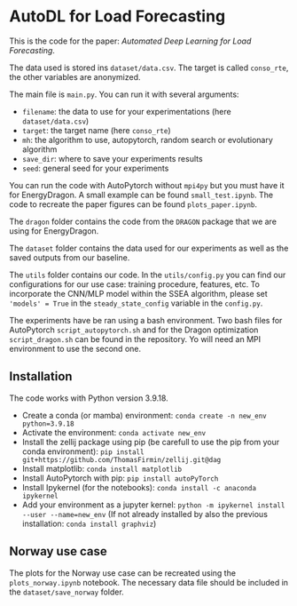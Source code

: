 # AutoDL for Load Forecasting

This is the code for the paper: *Automated Deep Learning for Load Forecasting*.


The data used is stored ins ```dataset/data.csv```. The target is called ```conso_rte```, the other variables are anonymized.

The main file is ```main.py```. You can run it with several arguments: 
* ```filename```: the data to use for your experimentations (here ```dataset/data.csv```)
* ```target```: the target name (here ```conso_rte```)
* ```mh```: the algorithm to use, autopytorch, random search or evolutionary algorithm
* ```save_dir```: where to save your experiments results
* ```seed```: general seed for your experiments

You can run the code with AutoPytorch without ```mpi4py``` but you must have it for EnergyDragon. A small example can be found ```small_test.ipynb```. The code to recreate the paper figures can be found ```plots_paper.ipynb```.

The ```dragon``` folder contains the code from the ```DRAGON``` package that we are using for EnergyDragon.

The ```dataset``` folder contains the data used for our experiments as well as the saved outputs from our baseline.

The ```utils``` folder contains our code. In the ```utils/config.py``` you can find our configurations for our use case: training procedure, features, etc. To incorporate the CNN/MLP model within the SSEA algorithm, please set ```'models' = True``` in the ```steady_state_config``` variable in the ```config.py```.

The experiments have be ran using a bash environment. Two bash files for AutoPytorch ```script_autopytorch.sh``` and for the Dragon optimization ```script_dragon.sh``` can be found in the repository. Yo will need an MPI environment to use the second one.


## Installation

The code works with Python version 3.9.18.

* Create a conda (or mamba) environment: ```conda create -n new_env python=3.9.18```
* Activate the environment: ```conda activate new_env```
* Install the zellij package using pip (be carefull to use the pip from your conda environment): ```pip install git+https://github.com/ThomasFirmin/zellij.git@dag```
* Install matplotlib: ```conda install matplotlib```
* Install AutoPytorch with pip: ```pip install autoPyTorch```
* Install Ipykernel (for the notebooks): ```conda install -c anaconda ipykernel```
* Add your environment as a jupyter kernel: ```python -m ipykernel install --user --name=new_env```
(If not already installed by also the previous installation: ```conda install graphviz```)

## Norway use case

The plots for the Norway use case can be recreated using the ```plots_norway.ipynb``` notebook. The necessary data file should be included in the ```dataset/save_norway``` folder.


